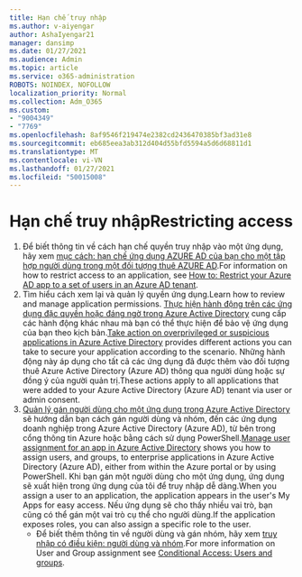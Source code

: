 ```yaml
---
title: Hạn chế truy nhập
ms.author: v-aiyengar
author: AshaIyengar21
manager: dansimp
ms.date: 01/27/2021
ms.audience: Admin
ms.topic: article
ms.service: o365-administration
ROBOTS: NOINDEX, NOFOLLOW
localization_priority: Normal
ms.collection: Adm_O365
ms.custom:
- "9004349"
- "7769"
ms.openlocfilehash: 8af9546f219474e2382cd2436470385bf3ad31e8
ms.sourcegitcommit: eb685eea3ab312d404d55bfd5594a5d6d68811d1
ms.translationtype: MT
ms.contentlocale: vi-VN
ms.lasthandoff: 01/27/2021
ms.locfileid: "50015008"
---
```

# <a name="restricting-access"></a><span data-ttu-id="54499-102">Hạn chế truy nhập</span><span class="sxs-lookup"><span data-stu-id="54499-102">Restricting access</span></span>

1. <span data-ttu-id="54499-103">Để biết thông tin về cách hạn chế quyền truy nhập vào một ứng dụng, hãy xem [mục cách: hạn chế ứng dụng AZURE AD của bạn cho một tập hợp người dùng trong một đối tượng thuê AZURE AD](https://docs.microsoft.com/azure/active-directory/develop/howto-restrict-your-app-to-a-set-of-users).</span><span class="sxs-lookup"><span data-stu-id="54499-103">For information on how to restrict access to an application, see [How to: Restrict your Azure AD app to a set of users in an Azure AD tenant](https://docs.microsoft.com/azure/active-directory/develop/howto-restrict-your-app-to-a-set-of-users).</span></span>
1. <span data-ttu-id="54499-104">Tìm hiểu cách xem lại và quản lý quyền ứng dụng.</span><span class="sxs-lookup"><span data-stu-id="54499-104">Learn how to review and manage application permissions.</span></span> <span data-ttu-id="54499-105">[Thực hiện hành động trên các ứng dụng đặc quyền hoặc đáng ngờ trong Azure Active Directory](https://docs.microsoft.com/azure/active-directory/manage-apps/manage-application-permissions#control-access-to-an-application) cung cấp các hành động khác nhau mà bạn có thể thực hiện để bảo vệ ứng dụng của bạn theo kịch bản.</span><span class="sxs-lookup"><span data-stu-id="54499-105">[Take action on overprivileged or suspicious applications in Azure Active Directory](https://docs.microsoft.com/azure/active-directory/manage-apps/manage-application-permissions#control-access-to-an-application) provides different actions you can take to secure your application according to the scenario.</span></span> <span data-ttu-id="54499-106">Những hành động này áp dụng cho tất cả các ứng dụng đã được thêm vào đối tượng thuê Azure Active Directory (Azure AD) thông qua người dùng hoặc sự đồng ý của người quản trị.</span><span class="sxs-lookup"><span data-stu-id="54499-106">These actions apply to all applications that were added to your Azure Active Directory (Azure AD) tenant via user or admin consent.</span></span>
1. <span data-ttu-id="54499-107">[Quản lý gán người dùng cho một ứng dụng trong Azure Active Directory](https://docs.microsoft.com/azure/active-directory/manage-apps/assign-user-or-group-access-portal#configure-an-application-to-require-user-assignment) sẽ hướng dẫn bạn cách gán người dùng và nhóm, đến các ứng dụng doanh nghiệp trong Azure Active Directory (Azure AD), từ bên trong cổng thông tin Azure hoặc bằng cách sử dụng PowerShell.</span><span class="sxs-lookup"><span data-stu-id="54499-107">[Manage user assignment for an app in Azure Active Directory](https://docs.microsoft.com/azure/active-directory/manage-apps/assign-user-or-group-access-portal#configure-an-application-to-require-user-assignment) shows you how to assign users, and groups, to enterprise applications in Azure Active Directory (Azure AD), either from within the Azure portal or by using PowerShell.</span></span> <span data-ttu-id="54499-108">Khi bạn gán một người dùng cho một ứng dụng, ứng dụng sẽ xuất hiện trong ứng dụng của tôi để truy nhập dễ dàng.</span><span class="sxs-lookup"><span data-stu-id="54499-108">When you assign a user to an application, the application appears in the user's My Apps for easy access.</span></span> <span data-ttu-id="54499-109">Nếu ứng dụng sẽ cho thấy nhiều vai trò, bạn cũng có thể gán một vai trò cụ thể cho người dùng.</span><span class="sxs-lookup"><span data-stu-id="54499-109">If the application exposes roles, you can also assign a specific role to the user.</span></span>
    - <span data-ttu-id="54499-110">Để biết thêm thông tin về người dùng và gán nhóm, hãy xem [truy nhập có điều kiện: người dùng và nhóm](https://docs.microsoft.com/azure/active-directory/conditional-access/concept-conditional-access-users-groups).</span><span class="sxs-lookup"><span data-stu-id="54499-110">For more information on User and Group assignment see [Conditional Access: Users and groups](https://docs.microsoft.com/azure/active-directory/conditional-access/concept-conditional-access-users-groups).</span></span>
